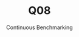 ---
layout: docu
title: Q08
subtitle: Continuous Benchmarking
selected: TPC-H
expanded: Benchmarking
benchmark: /individual_results/Q08.html
---